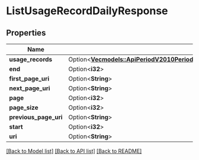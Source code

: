 # ListUsageRecordDailyResponse

## Properties

Name | Type | Description | Notes
------------ | ------------- | ------------- | -------------
**usage_records** | Option<[**Vec<models::ApiPeriodV2010PeriodAccountPeriodUsagePeriodUsageRecordPeriodUsageRecordDaily>**](api.v2010.account.usage.usage_record.usage_record_daily.md)> |  | [optional]
**end** | Option<**i32**> |  | [optional]
**first_page_uri** | Option<**String**> |  | [optional]
**next_page_uri** | Option<**String**> |  | [optional]
**page** | Option<**i32**> |  | [optional]
**page_size** | Option<**i32**> |  | [optional]
**previous_page_uri** | Option<**String**> |  | [optional]
**start** | Option<**i32**> |  | [optional]
**uri** | Option<**String**> |  | [optional]

[[Back to Model list]](../README.md#documentation-for-models) [[Back to API list]](../README.md#documentation-for-api-endpoints) [[Back to README]](../README.md)


